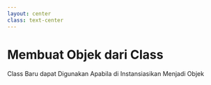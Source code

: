 ```yaml
---
layout: center
class: text-center
---
```


# Membuat Objek dari Class
Class Baru dapat Digunakan Apabila di Instansiasikan Menjadi Objek